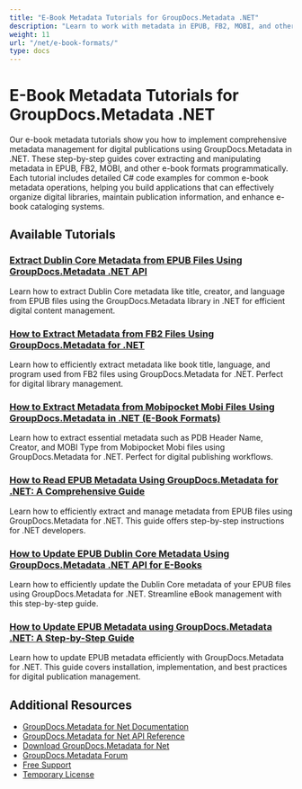 ```yaml
---
title: "E-Book Metadata Tutorials for GroupDocs.Metadata .NET"
description: "Learn to work with metadata in EPUB, FB2, MOBI, and other e-book formats using GroupDocs.Metadata for .NET."
weight: 11
url: "/net/e-book-formats/"
type: docs
---
```

# E-Book Metadata Tutorials for GroupDocs.Metadata .NET

Our e-book metadata tutorials show you how to implement comprehensive metadata management for digital publications using GroupDocs.Metadata in .NET. These step-by-step guides cover extracting and manipulating metadata in EPUB, FB2, MOBI, and other e-book formats programmatically. Each tutorial includes detailed C# code examples for common e-book metadata operations, helping you build applications that can effectively organize digital libraries, maintain publication information, and enhance e-book cataloging systems.

## Available Tutorials

### [Extract Dublin Core Metadata from EPUB Files Using GroupDocs.Metadata .NET API](./extract-dublin-core-metadata-epub-groupdocs-metadata-net/)
Learn how to extract Dublin Core metadata like title, creator, and language from EPUB files using the GroupDocs.Metadata library in .NET for efficient digital content management.

### [How to Extract Metadata from FB2 Files Using GroupDocs.Metadata for .NET](./extract-metadata-fb2-groupdocs-net/)
Learn how to efficiently extract metadata like book title, language, and program used from FB2 files using GroupDocs.Metadata for .NET. Perfect for digital library management.

### [How to Extract Metadata from Mobipocket Mobi Files Using GroupDocs.Metadata in .NET (E-Book Formats)](./extract-metadata-mobipocket-mobi-files-net/)
Learn how to extract essential metadata such as PDB Header Name, Creator, and MOBI Type from Mobipocket Mobi files using GroupDocs.Metadata for .NET. Perfect for digital publishing workflows.

### [How to Read EPUB Metadata Using GroupDocs.Metadata for .NET&#58; A Comprehensive Guide](./read-epub-metadata-groupdocs-metadata-net/)
Learn how to efficiently extract and manage metadata from EPUB files using GroupDocs.Metadata for .NET. This guide offers step-by-step instructions for .NET developers.

### [How to Update EPUB Dublin Core Metadata Using GroupDocs.Metadata .NET API for E-Books](./update-epub-dublin-core-metadata-groupdocs-metadata-net/)
Learn how to efficiently update the Dublin Core metadata of your EPUB files using GroupDocs.Metadata for .NET. Streamline eBook management with this step-by-step guide.

### [How to Update EPUB Metadata using GroupDocs.Metadata .NET&#58; A Step-by-Step Guide](./update-epub-metadata-groupdocs-metadata-net/)
Learn how to update EPUB metadata efficiently with GroupDocs.Metadata for .NET. This guide covers installation, implementation, and best practices for digital publication management.

## Additional Resources

- [GroupDocs.Metadata for Net Documentation](https://docs.groupdocs.com/metadata/net/)
- [GroupDocs.Metadata for Net API Reference](https://reference.groupdocs.com/metadata/net/)
- [Download GroupDocs.Metadata for Net](https://releases.groupdocs.com/metadata/net/)
- [GroupDocs.Metadata Forum](https://forum.groupdocs.com/c/metadata)
- [Free Support](https://forum.groupdocs.com/)
- [Temporary License](https://purchase.groupdocs.com/temporary-license/)
